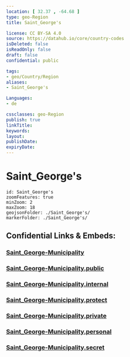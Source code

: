 ```yaml
---
location: [ 32.37 , -64.68 ] 
type: geo-Region
title: Saint_George's

license: CC BY-SA 4.0
source: https://datahub.io/core/country-codes
isDeleted: false
isReadOnly: false
draft: false
confidential: public

tags:
- geo/Country/Region
aliases:
- Saint_George's

Languages:
- de

cssclasses: geo-Region
publish: true
linkTitle: 
keywords: 
layout: 
publishDate: 
expiryDate: 
---
```


# Saint_George's

```leaflet
id: Saint_George's
zoomFeatures: true 
minZoom: 2 
maxZoom: 18
geojsonFolder: ./Saint_George's/
markerFolder: ./Saint_George's/
```


## Confidential Links & Embeds: 

### [Saint_George-Municipality](/_Standards/Earth/Continent/America~Caribbean/Bermuda/Counties/Saint_George-Municipality.md) 

### [Saint_George-Municipality.public](/_public/Earth/Continent/America~Caribbean/Bermuda/Counties/Saint_George-Municipality.public.md) 

### [Saint_George-Municipality.internal](/_internal/Earth/Continent/America~Caribbean/Bermuda/Counties/Saint_George-Municipality.internal.md) 

### [Saint_George-Municipality.protect](/_protect/Earth/Continent/America~Caribbean/Bermuda/Counties/Saint_George-Municipality.protect.md) 

### [Saint_George-Municipality.private](/_private/Earth/Continent/America~Caribbean/Bermuda/Counties/Saint_George-Municipality.private.md) 

### [Saint_George-Municipality.personal](/_personal/Earth/Continent/America~Caribbean/Bermuda/Counties/Saint_George-Municipality.personal.md) 

### [Saint_George-Municipality.secret](/_secret/Earth/Continent/America~Caribbean/Bermuda/Counties/Saint_George-Municipality.secret.md)

